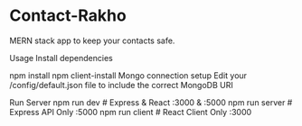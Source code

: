 # Contact-Rakho
MERN stack app to keep your contacts safe.

Usage
Install dependencies

npm install
npm client-install
Mongo connection setup
Edit your /config/default.json file to include the correct MongoDB URI

Run Server
npm run dev     # Express & React :3000 & :5000
npm run server  # Express API Only :5000
npm run client  # React Client Only :3000
